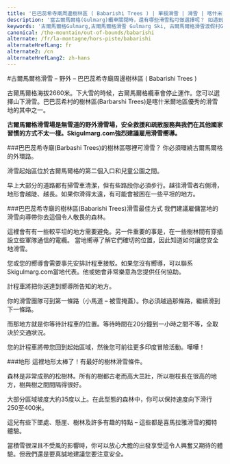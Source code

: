 ```yaml
---
title: '巴巴蕊希寺廟周邊樹林區 ( Babarishi Trees ) | 單板滑雪 | 滑雪 | 喀什米爾Kashmir | 古爾馬爾格Gulmarg | 印度India | Skigulmarg.com'
description: '當古爾馬爾格(Gulmarg)纜車關閉時，還有哪些滑雪點可做選擇呢？ 如遇到下雪天，巴巴蕊希寺廟周邊樹林區 ( Babarishi Trees )將會是個驚險刺激又有趣的滑雪地點。'
keywords: '古爾馬爾格Gulmarg,古爾馬爾格滑雪 Gulmarg Ski, 古爾馬爾格滑雪渡假村Gulmarg Ski Resort, 喀什米爾滑雪Skiing in the Himalayas, 印度滑雪Skiing in India, 喜馬拉雅Himalaya, 喀什米爾Kashmir, Skigulmarg.com'
canonical: /the-mountain/out-of-bounds/babarishi
alternate: /fr/la-montagne/hors-piste/babarishi
alternateHrefLang: fr
alternate2: /cn
alternateHrefLang2: zh-hans
---
```


#古爾馬爾格滑雪 – 野外 –  巴巴蕊希寺廟周邊樹林區 ( Babarishi Trees )

古爾馬爾格海拔2660米。下大雪的時候，古爾馬爾格纜車會停止運作。您可以選擇山下滑雪。巴巴蕊希村的樹林區(Barbarshi Trees)是喀什米爾地區優秀的滑雪地的其中之一。

**古爾馬爾格滑雪場是無雪道的野外滑雪場，安全救援和疏散服務與我們在其他國家習慣的方式不太一樣。Skigulmarg.com強烈建議雇用滑雪嚮導。**

###巴巴蕊希寺廟(Barbashi Trees)的樹林區哪裡可滑雪？
你必須環繞古爾馬爾格的外環路。

滑雪起始區位於古爾馬爾格的第二個入口和兒童公園之間。

早上大部分的道路都有掃雪車清潔，但有些路段你必須步行。越往滑雪者右側滑，地形會越陡、越長。如果你滑得太遠，有可能會被困在一些平坦的地方。

###巴巴蕊希寺廟的樹林區(Babarishi Trees)滑雪最佳方式
我們建議雇傭當地的滑雪向導帶你去這個令人敬畏的森林。

這裡會有有一些較平坦的地方需要避免。另一件重要的事是，在一些樹林間有穿插設立些軍隊通信的電纜。 當地嚮導了解它們確切的位置，因此知道如何讓您安全地滑雪。

您或您的嚮導會需要事先安排計程車接駁。如果您沒有嚮導，可以聯系Skigulmarg.com當地代表。他或她會非常樂意為您提供任何協助。

計程車將把你送達到嚮導所告知的地方。

你的滑雪團隊可到第一條路（小馬道 – 被雪掩蓋）。你必須越過那條路，繼續滑到下一條路。

而那地方就是你等待計程車的位置。等待時間在20分鐘到一小時之間不等，全取決於交通狀況。

您的計程車將帶您回到起始區域，然後您可前往更多印度冒險活動。嘩嘩！

###地形
這裡地形太棒了！有最好的樹林滑雪條件。

森林是非常成熟的松樹林。所有的樹都古老而高大茁壯，所以樹枝長在很高的地方，樹與樹之間間隔得很好。

大部分區域坡度大約35度以上。在此型態的森林中，你可以保持速度向下滑行250至400米。

這兒有些下墜處、懸崖、樹林及許多有趣的特點 – 這些都是喜馬拉雅滑雪的獨特體驗。

當積雪很深且不受風的影響時，你可以放心大膽的出發享受這令人興奮又期待的體驗。但我們還是要真誠地建議您要注意安全。



